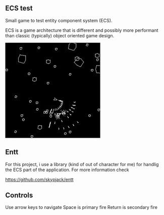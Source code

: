 ## ECS test

Small game to test entity component system (ECS).

ECS is a game architecture that is different and possibly more
performant than classic (typically) object oriented game design.

![screenshot](screenshot.png)


## Entt

For this project, i use a library (kind of out of character for me)
for handlig the ECS part of the application. For more information check

https://github.com/skypjack/entt

## Controls

Use arrow keys to navigate
Space is primary fire
Return is secondary fire
